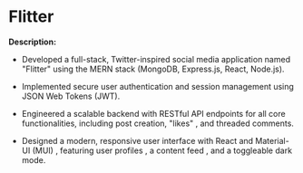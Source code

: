 # Flitter

**Description:**

* Developed a full-stack, Twitter-inspired social media application named "Flitter" using the MERN stack (MongoDB, Express.js, React, Node.js).

* Implemented secure user authentication and session management using JSON Web Tokens (JWT).

* Engineered a scalable backend with RESTful API endpoints for all core functionalities, including post creation, "likes" , and threaded comments.

* Designed a modern, responsive user interface with React and Material-UI (MUI) , featuring user profiles , a content feed , and a toggleable dark mode.
